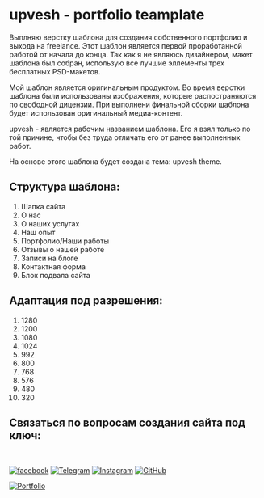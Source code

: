 # upvesh  - portfolio teamplate


Выплняю верстку шаблона для создания собственного портфолио и выхода на freelance.
Этот шаблон является первой проработанной работой от начала до конца. Так как я не являюсь дизайнером, макет шаблона был собран, использую все лучшие эллементы трех бесплатных PSD-макетов.

Мой шаблон является оригинальным продуктом. Во время верстки шаблона были использованы изображения, которые распостраняются по свободной дицензии. При выполнени финальной сборки шаблона будет использован оригинальный медиа-контент.

upvesh - является рабочим названием шаблона. Его я взял только по той причине, чтобы без труда отличать его от ранее выполненных работ.

На основе этого шаблона будет создана тема: upvesh theme.

## Структура шаблона:

1. Шапка сайта
2. О нас
3. О наших услугах
4. Наш опыт
5. Портфолио/Наши работы
6. Отзывы о нашей работе
7. Записи на блоге
8. Контактная форма
9. Блок подвала сайта

## Адаптация под разрешения:
1.  1280
2.  1200
3.  1080
4.  1024
5.  992
6.  800
7.  768
8.  576
9.  480
10. 320

## Связаться по вопросам создания сайта под ключ:
<br>

[![facebook](https://img.shields.io/badge/-Facebook-1877F2?style=for-the-badge&logo=Figma&logoColor=eeffff)](https://www.facebook.com/frontendercode)
[![Telegram](https://img.shields.io/badge/-Telegram-26A5E4?style=for-the-badge&logo=Telegram&logoColor=eeffff)](https://t.me/frontendcoder)
[![Instagram](https://img.shields.io/badge/-Instagram-E4405F?style=for-the-badge&logo=Instagram&logoColor=eeffff)](https://www.instagram.com/frontendercode/?hl=ru)
[![GitHub](https://img.shields.io/badge/-GitHub-181717?style=for-the-badge&logo=GitHub&logoColor=eeffff)](https://github.com/frontend-coder)



[![Portfolio](https://img.shields.io/badge/-Портфолио-181717?style=for-the-badge&logo=Internet-Archive&logoColor=eeffff)](https://frontend-coder.github.io)
